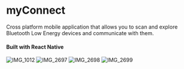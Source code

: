 # myConnect

Cross platform mobile application that allows you to scan and explore Bluetooth Low Energy devices and communicate with them.

#### Built with React Native

![IMG_1012](https://user-images.githubusercontent.com/60399481/198145817-92903b5d-5596-4751-9a9d-3153c3f01737.png)
![IMG_2697](https://user-images.githubusercontent.com/60399481/224721493-21d08b85-22b2-4050-a2ec-478230bed6cb.jpg)
![IMG_2698](https://user-images.githubusercontent.com/60399481/224721475-0da46dff-f6b1-4f94-a3af-30ab90cfd187.jpg)
![IMG_2699](https://user-images.githubusercontent.com/60399481/224721489-0ad3c182-e196-44dd-b3c7-056a39ee464f.jpg)

